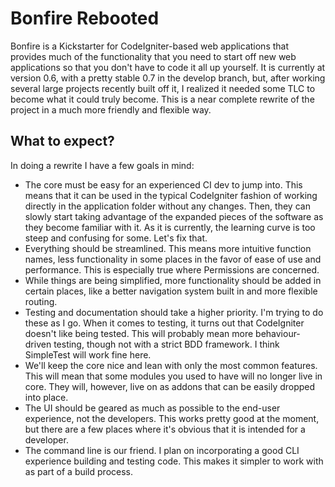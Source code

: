 # Bonfire Rebooted

Bonfire is a Kickstarter for CodeIgniter-based web applications that provides much of the functionality that you need to start off new web applications so that you don't have to code it all up yourself. It is currently at version 0.6, with a pretty stable 0.7 in the develop branch, but, after working several large projects recently built off it, I realized it needed some TLC to become what it could truly become. This is a near complete rewrite of the project in a much more friendly and flexible way.

## What to expect?

In doing a rewrite I have a few goals in mind:

- The core must be easy for an experienced CI dev to jump into. This means that it can be used in the typical CodeIgniter fashion of working directly in the application folder without any changes. Then, they can slowly start taking advantage of the expanded pieces of the software as they become familiar with it. As it is currently, the learning curve is too steep and confusing for some. Let's fix that.
- Everything should be streamlined. This means more intuitive function names, less functionality in some places in the favor of ease of use and performance. This is especially true where Permissions are concerned.
- While things are being simplified, more functionality should be added in certain places, like a better navigation system built in and more flexible routing.
- Testing and documentation should take a higher priority. I'm trying to do these as I go. When it comes to testing, it turns out that CodeIgniter doesn't like being tested. This will probably mean more behaviour-driven testing, though not with a strict BDD framework. I think SimpleTest will work fine here.
- We'll keep the core nice and lean with only the most common features. This will mean that some modules you used to have will no longer live in core. They will, however, live on as addons that can be easily dropped into place.
- The UI should be geared as much as possible to the end-user experience, not the developers. This works pretty good at the moment, but there are a few places where it's obvious that it is intended for a developer.
- The command line is our friend. I plan on incorporating a good CLI experience building and testing code. This makes it simpler to work with as part of a build process.